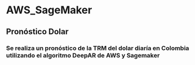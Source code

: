 # AWS_SageMaker

##  Pronóstico Dolar

### Se realiza un pronóstico de la TRM del dolar diaría en Colombia utilizando el algoritmo DeepAR de AWS y Sagemaker
